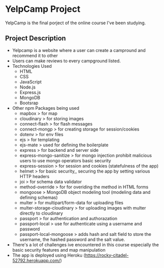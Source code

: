 # YelpCamp Project
YelpCamp is the final porject of the online course I've been studying.

## Project Description
- Yelpcamp is a website where a user can create a campround and recommend it to other
- Users can make reviews to every campground listed.
- Technologies Used
  - HTML
  - CSS
  - JavaScript
  - Node.js
  - Express.js
  - MongoDB
  - Bootsrap
- Other npm Packages being used
  - mapbox > for map
  - cloudinary > for storing images
  - connect-flash > for flash messages
  - connect-mongp > for creating storage for session/cookies
  - dotenv > for env files
  - ejs > for templating
  - ejs-mate > used for defining the boilerplate
  - express > for backend and server side
  - express-mongo-sanitize > for mongo injection prohibit malicious users to use mongo operators basic security
  - express-session > for session and cookies (statefulness of the app)
  - helmet > for basic security,, securing the app by setting various HTTP headers
  - joi >  for schema data validator
  - method-override > for for overiding the method in HTML forms
  - mongoose > MongoDB object modeling tool (modeling data and defining schemas)
  - multer > for multipart/form-data for uploading files
  - multer-storage-cloudinary > for uploading images with multer directly to cloudinary
  - passport > for authentication and authorazation
  - passport-local > use for authenticate using a username and password
  - passport-local-mongoose > adds hash and salt field to store the username, the hashed password and the salt value.
- There's a lot of challenges ive encountered in this course especially the basic security features and map manipulation
- The app is deployed using Heroku (https://rocky-citadel-52792.herokuapp.com/)
